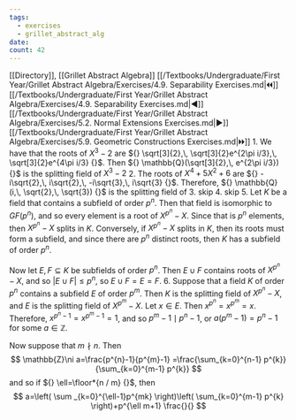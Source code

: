 ```yaml
---
tags:
  - exercises
  - grillet_abstract_alg
date:
count: 42
---
```

[[Directory]], [[Grillet Abstract Algebra]]
[[/Textbooks/Undergraduate/First Year/Grillet Abstract Algebra/Exercises/4.9. Separability Exercises.md|🞀🞀]] [[/Textbooks/Undergraduate/First Year/Grillet Abstract Algebra/Exercises/4.9. Separability Exercises.md|◀]] [[/Textbooks/Undergraduate/First Year/Grillet Abstract Algebra/Exercises/5.2. Normal Extensions Exercises.md|▶]] [[/Textbooks/Undergraduate/First Year/Grillet Abstract Algebra/Exercises/5.9. Geometric Constructions Exercises.md|🞂🞂]]
1. 
We have that the roots of ${} X^{3}-2 {}$ are ${} \sqrt[3]{2},\, \sqrt[3]{2}e^{2\pi i/3},\, \sqrt[3]{2}e^{4\pi i/3} {}$. Then ${} \mathbb{Q}(\sqrt[3]{2},\, e^{2\pi i/3}) {}$ is the splitting field of ${} X^{3}-2 {}$
2. 
The roots of ${} X^{4}+5X^{2}+6 {}$ are ${} -i\sqrt{2},\, i\sqrt{2},\, -i\sqrt{3},\, i\sqrt{3} {}$. Therefore, ${} \mathbb{Q}(i,\, \sqrt{2},\, \sqrt{3}) {}$ is the splitting field of 
3. skip
4. skip
5. 
Let $K$ be a field that contains a subfield of order ${} p^{n}$. Then that field is isomorphic to ${} GF(p^{n}) {}$, and so every element is a root of ${} X^{p^{n}}-X {}$. Since that is ${} p^{n}$ elements, then ${} X^{p^{n}}-X {}$ splits in $K$. Conversely, if ${} X^{p^{n}}-X {}$ splits in $K$, then its roots must form a subfield, and since there are ${} p^{n}$ distinct roots, then $K$ has a subfield of order ${} p^{n}$. 

Now let ${} E,\, F \subseteq K {}$ be subfields of order ${} p^{n}$. Then ${} E \cup F {}$ contains roots of ${} X^{p^{n}}-X {}$, and so ${} |E \cup F|\leq p^{n} {}$, so ${} E\cup F=E=F {}$.
6. 
Suppose that a field $K {}$ of order ${} p^{n} {}$ contains a subfield $E {}$ of order ${} p^{m}$. Then $K$ is the splitting field of ${} X^{p^{n}}-X {}$, and $E$ is the splitting field of ${} X^{p^{m}}-X {}$. Let ${} x \in E {}$. Then ${} x^{p^{n}}=x^{p^{m}}=x {}$. Therefore, ${} x^{p^{n}-1}=x^{p^{m}-1}=1 {}$, and so ${} p^{m}-1 \mid  p^{n}-1 {}$, or ${} a(p^{m}-1)=p^{n}-1 {}$ for some ${} a \in \mathbb{Z} {}$.

Now suppose that ${} m \nmid n {}$. Then 
$$
\mathbb{Z}\ni a=\frac{p^{n}-1}{p^{m}-1} =\frac{\sum_{k=0}^{n-1} p^{k}}{\sum_{k=0}^{m-1} p^{k}} 
$$
and so if ${} \ell=\floor*{n / m}  {}$, then 
$$
a=\left( \sum _{k=0}^{\ell-1}p^{mk} \right)\left( \sum_{k=0}^{m-1} p^{k} \right)+p^{\ell m+1} \frac{}{} 
$$
